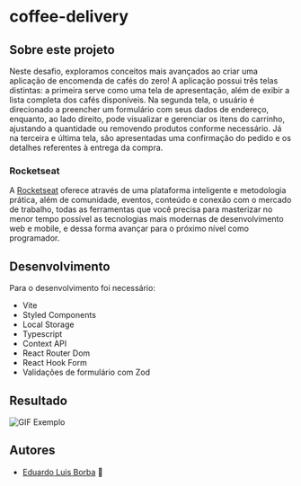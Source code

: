 # coffee-delivery

## Sobre este projeto
Neste desafio, exploramos conceitos mais avançados ao criar uma aplicação de encomenda de cafés do zero! A aplicação possui três telas distintas: a primeira serve como uma tela de apresentação, além de exibir a lista completa dos cafés disponíveis. Na segunda tela, o usuário é direcionado a preencher um formulário com seus dados de endereço, enquanto, ao lado direito, pode visualizar e gerenciar os itens do carrinho, ajustando a quantidade ou removendo produtos conforme necessário. Já na terceira e última tela, são apresentadas uma confirmação do pedido e os detalhes referentes à entrega da compra.

### Rocketseat
A [Rocketseat](https://rocketseat.com.br) oferece através de uma plataforma inteligente e metodologia prática, além de comunidade, eventos, conteúdo e conexão com o mercado de trabalho, todas as ferramentas que você precisa para masterizar no menor tempo possível as tecnologias mais modernas de desenvolvimento web e mobile, e dessa forma avançar para o próximo nível como programador.

## Desenvolvimento

Para o desenvolvimento foi necessário:
* Vite
* Styled Components
* Local Storage
* Typescript
* Context API
* React Router Dom
* React Hook Form
* Validações de formulário com Zod

## Resultado

![GIF Exemplo](https://github.com/DuhBorba/coffee-delivery/blob/main/example.gif)

## Autores

* [Eduardo Luis Borba](https://github.com/DuhBorba) :rocket:

